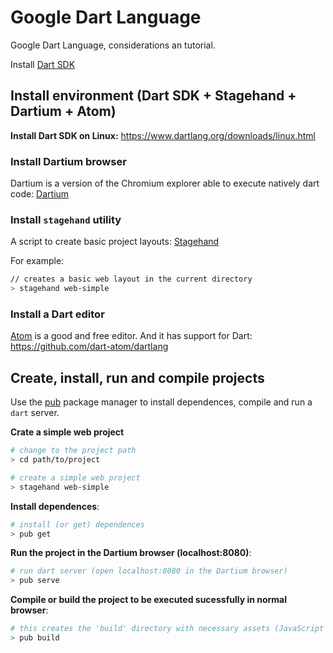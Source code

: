 # Google Dart Language
Google Dart Language, considerations an tutorial.

Install [Dart SDK](https://www.dartlang.org/tools/sdk/)

## Install environment (Dart SDK + Stagehand + Dartium + Atom)

**Install Dart SDK on Linux:**
https://www.dartlang.org/downloads/linux.html

### Install Dartium browser

Dartium is a version of the Chromium explorer able to execute natively dart code: [Dartium](https://www.dartlang.org/tools/dartium/)

### Install `stagehand` utility

A script to create basic project layouts: [Stagehand](https://github.com/google/stagehand)

For example:
```bash
// creates a basic web layout in the current directory
> stagehand web-simple
```

### Install a Dart editor

[Atom](https://atom.io/) is a good and free editor. And it has support for Dart:  
https://github.com/dart-atom/dartlang

## Create, install, run and compile projects

Use the [pub](https://pub.dartlang.org/) package manager to install dependences, compile and run a `dart` server.

**Crate a simple web project**
```bash
# change to the project path
> cd path/to/project

# create a simple web project
> stagehand web-simple
```

**Install dependences**:
```bash
# install (or get) dependences
> pub get
```

**Run the project in the Dartium browser (localhost:8080)**:
```bash
# run dart server (open localhost:8080 in the Dartium browser)
> pub serve
```

**Compile or build the project to be executed sucessfully in normal browser**:
```bash
# this creates the 'build' directory with necessary assets (JavaScript files, etc...)
> pub build
```

